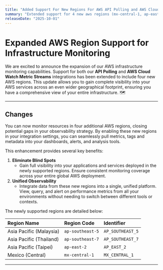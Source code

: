 ```yaml
---
title: "Added Support For New Regions For AWS API Polling and AWS Cloud Watch Metric Streams integrations"
summary: "Extended support for 4 new aws regions (mx-central-1, ap-east-2, ap-southeast-5, ap-southeast-7) in Infrastructre monitoring in AWS API Polling and AWS Cloud Watch Metric Streams integrations."
releaseDate: "2025-10-01"
---
```


# Expanded AWS Region Support for Infrastructure Monitoring

We are excited to announce the expansion of our AWS infrastructure monitoring capabilities. Support for both our **API Polling** and **AWS Cloud Watch Metric Streams** integrations has been extended to include four new AWS regions. This update allows you to gain complete visibility into your AWS services across an even wider geographical footprint, ensuring you have a comprehensive view of your entire infrastructure. 🗺️

***

## Changes

You can now monitor resources in four additional AWS regions, closing potential gaps in your observability strategy. By enabling these new regions in your integration settings, you can seamlessly pull metrics, tags and metadata into your dashboards, alerts, and analysis tools.


This enhancement provides several key benefits:

1.  **Eliminate Blind Spots**
    * Gain full visibility into your applications and services deployed in the newly supported regions. Ensure consistent monitoring coverage across your entire global AWS deployment.
2.  **Unified Observability**
    * Integrate data from these new regions into a single, unified platform. View, query, and alert on performance metrics from all your environments without needing to switch between different tools or contexts.

The newly supported regions are detailed below:

| Region Name | Region Code | Identifier |
| :--- | :--- | :--- |
| Asia Pacific (Malaysia) | `ap-southeast-5` | `AP_SOUTHEAST_5` |
| Asia Pacific (Thailand) | `ap-southeast-7` | `AP_SOUTHEAST_7` |
| Asia Pacific (Taipei) | `ap-east-2` | `AP_EAST_2` |
| Mexico (Central) | `mx-central-1` | `MX_CENTRAL_1` |

***
